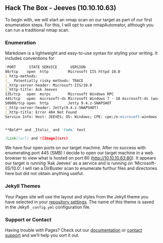 ## Hack The Box - Jeeves (10.10.10.63)

To begin with, we will start an nmap scan on our target as part of our first enumeration steps. For this, I will opt to use nmapAutomator, although you can run a traditional nmap scan. 

### Enumeration

Markdown is a lightweight and easy-to-use syntax for styling your writing. It includes conventions for

```markdown
'PORT      STATE SERVICE      VERSION
80/tcp    open  http         Microsoft IIS httpd 10.0
| http-methods: 
|_  Potentially risky methods: TRACE
|_http-server-header: Microsoft-IIS/10.0
|_http-title: Ask Jeeves
135/tcp   open  msrpc        Microsoft Windows RPC
445/tcp   open  microsoft-ds Microsoft Windows 7 - 10 microsoft-ds (workgroup: WORKGROUP)
50000/tcp open  http         Jetty 9.4.z-SNAPSHOT
|_http-server-header: Jetty(9.4.z-SNAPSHOT)
|_http-title: Error 404 Not Found
Service Info: Host: JEEVES; OS: Windows; CPE: cpe:/o:microsoft:windows'


**Bold** and _Italic_ and `Code` text

[Link](url) and ![Image](src)
```
We have four open ports on our target machine. After no success with enumerating port 445 (SMB) I decide to open our target machine in a web browser to view what is hosted on port 80 (http://10.10.10.63:80). It appears our target is running ‘Ask Jeeves’ as a service and is running on ‘Microsoft-IIS/10.0’. I will ran a DirBuster scan to enumerate furthur files and directories here but did not obtain anything useful. 


### Jekyll Themes

Your Pages site will use the layout and styles from the Jekyll theme you have selected in your [repository settings](https://github.com/michaelyamout/writeups/settings/pages). The name of this theme is saved in the Jekyll `_config.yml` configuration file.

### Support or Contact

Having trouble with Pages? Check out our [documentation](https://docs.github.com/categories/github-pages-basics/) or [contact support](https://support.github.com/contact) and we’ll help you sort it out.
